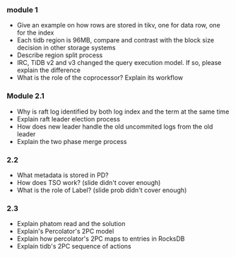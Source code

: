 ### module 1
* Give an example on how rows are stored in tikv, one for data row, one for the index
* Each tidb region is 96MB, compare and contrast with the block size decision in other storage systems
* Describe region split process
* IRC, TiDB v2 and v3 changed the query execution model. If so, please explain the difference
* What is the role of the coprocessor? Explain its workflow

### Module 2.1
* Why is raft log identified by both log index and the term at the same time
* Explain raft leader election process
* How does new leader handle the old uncommited logs from the old leader
* Explain the two phase merge process

### 2.2
* What metadata is stored in PD?
* How does TSO work? (slide didn't cover enough)
* What is the role of Label? (slide prob didn't cover enough)

### 2.3
* Explain phatom read and the solution
* Explain's Percolator's 2PC model
* Explain how percolator's 2PC maps to entries in RocksDB
* Explain tidb's 2PC sequence of actions



